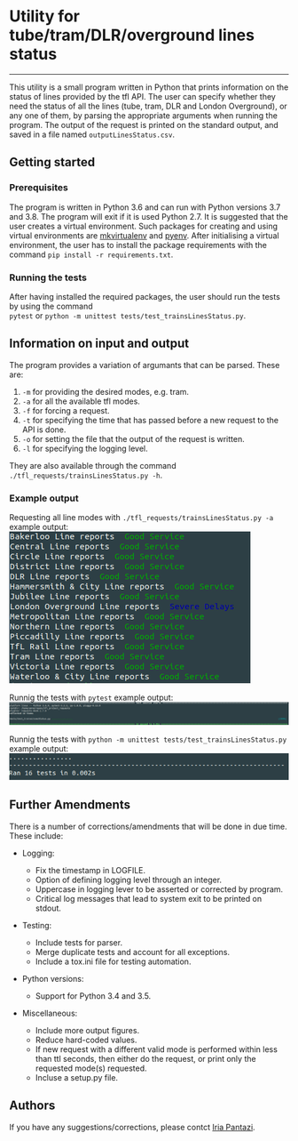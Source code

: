 # **Utility for tube/tram/DLR/overground lines status**
---

This utility is a small program written in Python 
that prints information on the status of lines 
provided by the tfl API. The user can specify 
whether they need the status of all the lines 
(tube, tram, DLR and London Overground), or any 
one of them, by parsing the appropriate 
arguments when running the program. 
The output of the request is printed on the 
standard output, and saved in a file named 
`outputLinesStatus.csv`. 

## **Getting started**

### **Prerequisites**
The program is written in Python 3.6 and can run 
with Python versions 3.7 and 3.8. The program will 
exit if it is used Python 2.7.
It is suggested that the user creates a virtual environment. 
Such packages for creating and using virtual environments are 
[mkvirtualenv](https://realpython.com/python-virtual-environments-a-primer/) 
and [pyenv](https://realpython.com/intro-to-pyenv/).
After initialising a virtual environment, the user 
has to install the package requirements with the command 
`pip install -r requirements.txt`.

### **Running the tests**
After having installed the required packages, the user should 
run the tests by using the command  
`pytest` or `python -m unittest tests/test_trainsLinesStatus.py`. 

## **Information on input and output**
The program provides a  variation of argumants that can be parsed. 
These are:
1. `-m` for providing the desired modes, e.g. tram.
2. `-a` for all the available tfl modes.
3. `-f` for forcing a request.
4. `-t` for specifying the time that has passed before a new request to the API is done.
5. `-o` for setting the file that the output of the request is written. 
6. `-l` for specifying the logging level.

They are also available through the command 
`./tfl_requests/trainsLinesStatus.py -h`.


### **Example output**

Requesting all line modes with `./tfl_requests/trainsLinesStatus.py -a` example output:
![image](img/trainslinesstatus_output.png "trainslinesstatus example output")

Runnig the tests with `pytest` example output:
![image](img/pytest_output.png "pytest example output")

Runnig the tests with `python -m unittest tests/test_trainsLinesStatus.py`
example output:
![image](img/unittest_output.png "unittest example utput")


## **Further Amendments**
There is a number of corrections/amendments that will be done 
in due time. These include:

- Logging:
    - Fix the timestamp in LOGFILE.
    - Option of defining logging level through an integer.
    - Uppercase in logging lever to be asserted or corrected by program.
    - Critical log messages that lead to system exit to be printed on stdout.

- Testing:
    - Include tests for parser.
    - Merge duplicate tests and account for all exceptions.
    - Include a tox.ini file for testing automation. 

- Python versions:
    - Support for Python 3.4 and 3.5.

- Miscellaneous:
    - Include more output figures.
    - Reduce hard-coded values.
    - If new request with a different valid mode is performed within less than ttl 
    seconds, then either do the request, or print only the requested mode(s) requested.
    - Incluse a setup.py file.

## **Authors** 
If you have any suggestions/corrections, 
please contct [Iria Pantazi](iria.a.pantazi@gmail.com).


